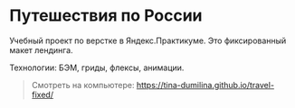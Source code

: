 # Путешествия по России

Учебный проект по верстке в Яндекс.Практикуме. Это фиксированный макет лендинга.

Технологии: БЭМ, гриды, флексы, анимации.

> Смотреть на компьютере: https://tina-dumilina.github.io/travel-fixed/
